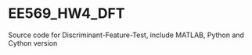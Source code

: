 # EE569_HW4_DFT
Source code for Discriminant-Feature-Test, include MATLAB, Python and Cython version
